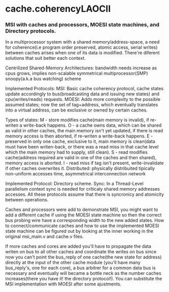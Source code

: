 # cache.coherencyLAOCII
### MSI with caches and processors, MOESI state machines, and Directory protocols.

In a multiprocessor system with a shared memory/address-space, a need for coherence(i.e program order preserved, atomic access, serial writes)
between caches arises when one of its data is modified. There're diferent solutions that suit better each context.

Centrilized Shared-Memory Architectures:
	bandwidth needs increase as cpus grows, implies non-scalable
	symmetrical multiprocessor(SMP)
	snoopy(a.k.a bus watching) scheme

  Implemented Protocols: 
		MSI: Basic cache coherency protocol, cache states update accordingly to bus(broadcasting data and issuing new states) and cpu(writes/reads)
		requests.
		MOESI: Adds more complexity to the possible assumed states; now the set of tag+address, which eventually translates into a virtual address, can be
		exclusive or owned by certain caches.   

  Types of states:
		M - store modifies cache(main memory is invalid), if re-writen a write-back happens.
			O - a cache owns data, which can be shared as valid in other caches, the main memory isn't yet updated,
			if there is read memory access is then aborted, if re-writen a write-back happens.
			E - preserved in only one cache, exclusive to it, main memory is clean(data must have been writen-back, or there was a read miss in that cache level which the main memory had to supply, still clean). 
		S - read modifies cache(address required are valid in one of the caches and then shared), memory access is aborted.
		I - read miss if tag isn't present, write-invalidate if other caches overwrites it. 
Distributed:
	physically distribuited
	tipically non-uniform accesses time, asymmetrical
	interconnection network

  Implemented Protocol: Directory scheme.
Sync:
	In a Thread-Level parallelism context sync is needed for criticaly shared memory addresses accesses.
	All these protocols assume that there is syncronicy and atomicity between operations.

Caches and processors were add to demonstrate MSI, you might want to add a different cache if using the MOESI state machine so then
the correct bus probing wire have a corresponding width to the new added states. How to connect/communicate caches and how to use the
implemented MOESI state machine can be figured out by looking at the inner working in the original msi_main.v and cache.v files.    

If more caches and cores are added you'll have to propagate the data writen on bus to all other caches and coordinate
the writes on bus since now you can't point the bus_reply of one cache(the new state for address) directly at the input of the other cache module
(you'll have many bus_reply's, one for each core), a bus arbitrer for a common data bus is necessary and eventually will became a bottle neck as the 
number caches increases(there you have it! the directory protocol!). You can substitute the MSI implementation with MOESI after some ajustments. 
